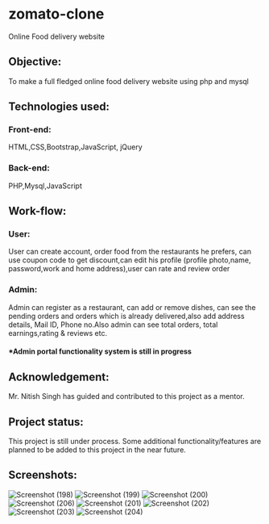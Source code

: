 # zomato-clone
Online Food delivery website

## Objective:
To make a full fledged online food delivery website using php and mysql

## Technologies used:
### Front-end: 
HTML,CSS,Bootstrap,JavaScript, jQuery
### Back-end: 
PHP,Mysql,JavaScript

## Work-flow:
### User:
User can create account, order food from the restaurants he prefers, can use coupon code to get discount,can edit his profile (profile photo,name, password,work and home address),user can rate and review order 
### Admin:
Admin can register as a restaurant, can add or remove dishes, can see the pending orders and orders which is already delivered,also add address details, Mail ID, Phone no.Also admin can see total orders, total earnings,rating & reviews etc.
#### *Admin portal functionality system is still in progress

## Acknowledgement:
Mr. Nitish Singh has guided and contributed to this project as a mentor.

## Project status:
This project is still under process. Some additional functionality/features are planned to be added to this project in the near future.

## Screenshots:
![Screenshot (198)](https://user-images.githubusercontent.com/64964968/84168753-6932b000-aa95-11ea-989a-c8191bbd8a24.png)
![Screenshot (199)](https://user-images.githubusercontent.com/64964968/84169331-24f3df80-aa96-11ea-9d17-3a40223afb60.png)
![Screenshot (200)](https://user-images.githubusercontent.com/64964968/84169341-26bda300-aa96-11ea-9208-864dde6e61dd.png)
![Screenshot (206)](https://user-images.githubusercontent.com/64964968/84171412-684f4d80-aa98-11ea-9daf-984eae2492ae.png)
![Screenshot (201)](https://user-images.githubusercontent.com/64964968/84169347-27eed000-aa96-11ea-8a4d-c3cf74838e7a.png)
![Screenshot (202)](https://user-images.githubusercontent.com/64964968/84169358-2a512a00-aa96-11ea-96cc-09c8750c752d.png)
![Screenshot (203)](https://user-images.githubusercontent.com/64964968/84169373-2d4c1a80-aa96-11ea-9bae-71116be443d7.png)
![Screenshot (204)](https://user-images.githubusercontent.com/64964968/84169382-2f15de00-aa96-11ea-92b3-7d2d80330354.png)


